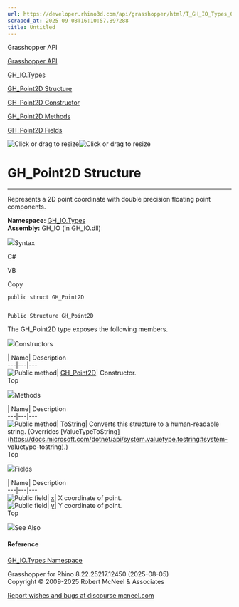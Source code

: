 ```yaml
---
url: https://developer.rhino3d.com/api/grasshopper/html/T_GH_IO_Types_GH_Point2D.htm
scraped_at: 2025-09-08T16:10:57.897288
title: Untitled
---
```


Grasshopper API

[Grasshopper API](../html/723c01da-9986-4db2-8f53-6f3a7494df75.htm
"Grasshopper API")

[GH_IO.Types](../html/N_GH_IO_Types.htm "GH_IO.Types")

[GH_Point2D Structure](../html/T_GH_IO_Types_GH_Point2D.htm "GH_Point2D
Structure")

[GH_Point2D Constructor ](../html/M_GH_IO_Types_GH_Point2D__ctor.htm
"GH_Point2D Constructor ")

[GH_Point2D Methods](../html/Methods_T_GH_IO_Types_GH_Point2D.htm "GH_Point2D
Methods")

[GH_Point2D Fields](../html/Fields_T_GH_IO_Types_GH_Point2D.htm "GH_Point2D
Fields")

![Click or drag to resize](../icons/TocOpen.gif)![Click or drag to
resize](../icons/TocClose.gif)

# GH_Point2D Structure  
  
---  
  
Represents a 2D point coordinate with double precision floating point
components.

**Namespace:** [GH_IO.Types](N_GH_IO_Types.htm)  
**Assembly:** GH_IO (in GH_IO.dll)

![](../icons/SectionExpanded.png)Syntax

C#

VB

Copy

    
    
    public struct GH_Point2D
    
    
    Public Structure GH_Point2D

The GH_Point2D type exposes the following members.

![](../icons/SectionExpanded.png)Constructors

| Name| Description  
---|---|---  
![Public method](../icons/pubmethod.gif)|
[GH_Point2D](M_GH_IO_Types_GH_Point2D__ctor.htm)|  Constructor.  
Top

![](../icons/SectionExpanded.png)Methods

| Name| Description  
---|---|---  
![Public method](../icons/pubmethod.gif)|
[ToString](M_GH_IO_Types_GH_Point2D_ToString.htm)|  Converts this structure to
a human-readable string.  (Overrides
[ValueTypeToString](https://docs.microsoft.com/dotnet/api/system.valuetype.tostring#system-
valuetype-tostring).)  
Top

![](../icons/SectionExpanded.png)Fields

| Name| Description  
---|---|---  
![Public field](../icons/pubfield.gif)| [x](F_GH_IO_Types_GH_Point2D_x.htm)|
X coordinate of point.  
![Public field](../icons/pubfield.gif)| [y](F_GH_IO_Types_GH_Point2D_y.htm)|
Y coordinate of point.  
Top

![](../icons/SectionExpanded.png)See Also

#### Reference

[GH_IO.Types Namespace](N_GH_IO_Types.htm)

Grasshopper for Rhino 8.22.25217.12450 (2025-08-05)  
Copyright © 2009-2025 Robert McNeel & Associates

[Report wishes and bugs at
discourse.mcneel.com](https://discourse.mcneel.com/c/grasshopper)

